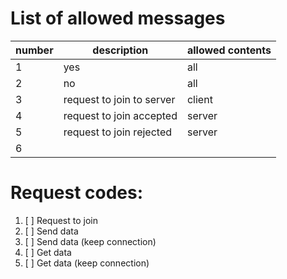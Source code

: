# List of allowed messages


|number  |      description                 |allowed contents |   
|--------|----------------------------------|-----------------|       
|      1 |      yes                         |all              |
|      2 |      no                          |all              |
|      3 |      request to join to server   |client           | 
|      4 |      request to join accepted    |server           | 
|      5 |      request to join rejected    |server           | 
|      6 |                                  |                 |   


# Request codes:

1. [ ] Request to join
2. [ ] Send data
3. [ ] Send data (keep connection)
4. [ ] Get data
5. [ ] Get data (keep connection)